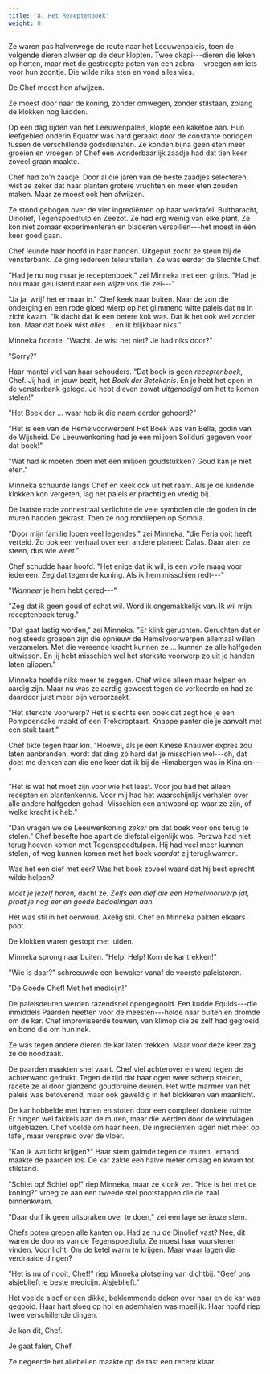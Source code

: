 ```yaml
---
title: "8. Het Receptenboek"
weight: 8
---
```


Ze waren pas halverwege de route naar het Leeuwenpaleis, toen de volgende dieren alweer op de deur klopten. Twee okapi---dieren die leken op herten, maar met de gestreepte poten van een zebra---vroegen om iets voor hun zoontje. Die wilde niks eten en vond alles vies.

De Chef moest hen afwijzen.

Ze moest door naar de koning, zonder omwegen, zonder stilstaan, zolang de klokken nog luidden.

Op een dag rijden van het Leeuwenpaleis, klopte een kaketoe aan. Hun leefgebied onderin Equator was hard geraakt door de constante oorlogen tussen de verschillende godsdiensten. Ze konden bijna geen eten meer groeien en vroegen of Chef een wonderbaarlijk zaadje had dat tien keer zoveel graan maakte.

Chef had zo'n zaadje. Door al die jaren van de beste zaadjes selecteren, wist ze zeker dat haar planten grotere vruchten en meer eten zouden maken. Maar ze moest ook hen afwijzen.

Ze stond gebogen over de vier ingrediënten op haar werktafel: Bultbaracht, Dinolief, Tegenspoedtulp en Zeezot. Ze had erg weinig van elke plant. Ze kon niet zomaar experimenteren en bladeren verspillen---het moest in één keer goed gaan.

Chef leunde haar hoofd in haar handen. Uitgeput zocht ze steun bij de vensterbank. Ze ging iedereen teleurstellen. Ze was eerder de Slechte Chef.

"Had je nu nog maar je receptenboek," zei Minneka met een grijns. "Had je nou maar geluisterd naar een wijze vos die zei---"

"Ja ja, wrijf het er maar in." Chef keek naar buiten. Naar de zon die onderging en een rode gloed wierp op het glimmend witte paleis dat nu in zicht kwam. "Ik dacht dat ik een betere kok was. Dat ik het ook wel zonder kon. Maar dat boek wist _alles_ ... en ik blijkbaar niks."

Minneka fronste. "Wacht. Je wist het niet? Je had niks door?"

"Sorry?"

Haar mantel viel van haar schouders. "Dat boek is geen _receptenboek_, Chef. Jij had, in jouw bezit, het _Boek der Betekenis_. En je hebt het open in de vensterbank gelegd. Je hebt dieven zowat _uitgenodigd_ om het te komen stelen!"

"Het Boek der ... waar heb ik die naam eerder gehoord?"

"Het is één van de Hemelvoorwerpen! Het Boek was van Bella, godin van de Wijsheid. De Leeuwenkoning had je een miljoen Soliduri gegeven voor dat boek!"

"Wat had ik moeten doen met een miljoen goudstukken? Goud kan je niet eten."

Minneka schuurde langs Chef en keek ook uit het raam. Als je de luidende klokken kon vergeten, lag het paleis er prachtig en vredig bij. 

De laatste rode zonnestraal verlichtte de vele symbolen die de goden in de muren hadden gekrast. Toen ze nog rondliepen op Somnia. 

"Door mijn familie lopen veel legendes," zei Minneka, "die Feria ooit heeft verteld. Zo ook een verhaal over een andere planeet: Dalas. Daar aten ze steen, dus wie weet."

Chef schudde haar hoofd. "Het enige dat ik wil, is een volle maag voor iedereen. Zeg dat tegen de koning. Als ik hem misschien redt---"

"_Wanneer_ je hem hebt gered---"

"Zeg dat ik geen goud of schat wil. Word ik ongemakkelijk van. Ik wil mijn receptenboek terug."

"Dat gaat lastig worden," zei Minneka. "Er klink geruchten. Geruchten dat er nog steeds groepen zijn die opnieuw de Hemelvoorwerpen allemaal willen verzamelen. Met die vereende kracht kunnen ze ... kunnen ze alle halfgoden uitwissen. En jij hebt misschien wel het sterkste voorwerp zo uit je handen laten glippen."

Minneka hoefde niks meer te zeggen. Chef wilde alleen maar helpen en aardig zijn. Maar nu was ze aardig geweest tegen de verkeerde en had ze daardoor juist meer pijn veroorzaakt. 

"Het sterkste voorwerp? Het is slechts een boek dat zegt hoe je een Pompoencake maakt of een Trekdroptaart. Knappe panter die je aanvalt met een stuk taart." 

Chef tikte tegen haar kin. "Hoewel, als je een Kinese Knauwer expres zou laten aanbranden, wordt dat ding zó hard dat je misschien wel---oh, dat doet me denken aan die ene keer dat ik bij de Himabergen was in Kina en---"

"Het is wat het moet zijn voor wie het leest. Voor jou had het alleen recepten en plantenkennis. Voor mij had het waarschijnlijk verhalen over alle andere halfgoden gehad. Misschien een antwoord op waar ze zijn, of welke kracht ik heb."

"Dan vragen we de Leeuwenkoning _zeker_ om dat boek voor ons terug te stelen." Chef besefte hoe apart de diefstal eigenlijk was. Perzwa had niet terug hoeven komen met Tegenspoedtulpen. Hij had veel meer kunnen stelen, of weg kunnen komen met het boek _voordat_ zij terugkwamen. 

Was het een dief met eer? Was het boek zoveel waard dat hij best oprecht wilde helpen?

_Moet je jezelf horen,_ dacht ze. _Zelfs een dief die een Hemelvoorwerp jat, praat je nog eer en goede bedoelingen aan._

Het was stil in het oerwoud. Akelig stil. Chef en Minneka pakten elkaars poot. 

De klokken waren gestopt met luiden.

Minneka sprong naar buiten. "Help! Help! Kom de kar trekken!"

"Wie is daar?" schreeuwde een bewaker vanaf de voorste paleistoren. 

"De Goede Chef! Met het medicijn!"

De paleisdeuren werden razendsnel opengegooid. Een kudde Equids---die inmiddels Paarden heetten voor de meesten---holde naar buiten en dromde om de kar. Chef improviseerde touwen, van klimop die ze zelf had gegroeid, en bond die om hun nek.

Ze was tegen andere dieren de kar laten trekken. Maar voor deze keer zag ze de noodzaak.

De paarden maakten snel vaart. Chef viel achterover en werd tegen de achterwand gedrukt. Tegen de tijd dat haar ogen weer scherp stelden, racete ze al door glanzend goudbruine deuren. Het witte marmer van het paleis was betoverend, maar ook geweldig in het blokkeren van maanlicht.

De kar hobbelde met horten en stoten door een compleet donkere ruimte. Er hingen wel fakkels aan de muren, maar die werden door de windvlagen uitgeblazen. Chef voelde om haar heen. De ingrediënten lagen niet meer op tafel, maar verspreid over de vloer.

"Kan ik wat licht krijgen?" Haar stem galmde tegen de muren. Iemand maakte de paarden los. De kar zakte een halve meter omlaag en kwam tot stilstand.

"Schiet op! Schiet op!" riep Minneka, maar ze klonk ver. "Hoe is het met de koning?" vroeg ze aan een tweede stel pootstappen die de zaal binnenkwam.

"Daar durf ik geen uitspraken over te doen," zei een lage serieuze stem.

Chefs poten grepen alle kanten op. Had ze nu de Dinolief vast? Nee, dit waren de doorns van de Tegenspoedtulp. Ze moest haar vuurstenen vinden. Voor licht. Om de ketel warm te krijgen. Maar waar lagen die verdraaide dingen?

"Het is nu of nooit, Chef!" riep Minneka plotseling van dichtbij. "Geef ons alsjeblieft je beste medicijn. Alsjeblieft."

Het voelde alsof er een dikke, beklemmende deken over haar en de kar was gegooid. Haar hart sloeg op hol en ademhalen was moeilijk. Haar hoofd riep twee verschillende dingen.

Je kan dit, Chef.

Je gaat falen, Chef.

Ze negeerde het allebei en maakte op de tast een recept klaar.